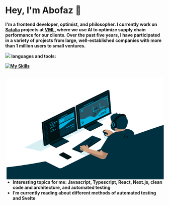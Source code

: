 <h1>Hey, I'm Abofaz 👋 </h1>

<strong>I'm a frontend developer, optimist, and philosopher. I currently work on <a href='https://www.satalia.com/'>Satalia</a> projects at  <a href='https://www.vml.com/'>VML</a>, where we use AI to optimize supply chain performance for our clients. Over the past five years, I have participated in a variety of projects from large, well-established companies with more than 1 million users to small ventures.

<img src="https://media.giphy.com/media/WUlplcMpOCEmTGBtBW/giphy.gif" width="30"> **languages and tools:**

[![My Skills](https://skills.thijs.gg/icons?i=js,ts,react,next,redux,html,css,sass,bootstrap,nodejs,git,mui,tailwindcss,graphql,jest)](https://skills.thijs.gg)


<br/>
  <img align="right" alt="GIF" src="https://github.com/Abolfazl-Khan/Abolfazl-Khan/blob/main/code.gif?raw=true" width="500" height="320" />

-  Interesting topics for me: Javascript, Typescript, React, Next.js, clean code and architecture, and automated testing
-  I’m currently reading about different methods of automated testing and Svelte
